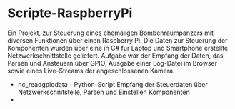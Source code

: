 # Scripte-RaspberryPi
Ein Projekt, zur Steuerung eines ehemaligen Bombenräumpanzers
mit diversen Funktionen über einen Raspberry Pi.
Die Daten zur Steuerung der Komponenten wurden über eine in 
C# für Laptop und Smartphone erstellte Netzwerkschnittstelle
geliefert. Aufgabe war der Empfang der Daten, das Parsen und
Ansteuern über GPIO, Ausgabe einer Log-Datei im Browser sowie eines
Live-Streams der angeschlossenen Kamera.

- nc_readgpiodata - Python-Script
  Empfang der Steuerdaten über Netzwerkschnitstelle, Parsen und 
  Einstellen Komponenten
- 
